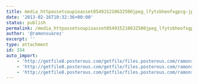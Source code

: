 ```yaml
---
title: media_httpassetsoupioasset054915210632500jpeg_lfytsbheofxgpcg-jpeg-scaled500
date: '2013-02-16T10:32:36+00:00'
status: publish
permalink: /media_httpassetsoupioasset054915210632500jpeg_lfytsbheofxgpcg-jpeg-scaled500
author: '@ramonsuarez'
excerpt: ''
type: attachment
id: 334
auto_import:
    - 'http://getfile8.posterous.com/getfile/files.posterous.com/ramonsuarez/cmFCbrckkdnlykaJsreHheCrhitFrtqiloCGyfyilezyuAmGiBBcDwErquio/media_httpassetsoupioasset054915210632500jpeg_lFytsBheoFxgpcg.jpeg.scaled500.jpg'
    - 'http://getfile8.posterous.com/getfile/files.posterous.com/ramonsuarez/cmFCbrckkdnlykaJsreHheCrhitFrtqiloCGyfyilezyuAmGiBBcDwErquio/media_httpassetsoupioasset054915210632500jpeg_lFytsBheoFxgpcg.jpeg.scaled500.jpg'
    - 'http://getfile8.posterous.com/getfile/files.posterous.com/ramonsuarez/cmFCbrckkdnlykaJsreHheCrhitFrtqiloCGyfyilezyuAmGiBBcDwErquio/media_httpassetsoupioasset054915210632500jpeg_lFytsBheoFxgpcg.jpeg.scaled500.jpg'
---
```

<!DOCTYPE html PUBLIC "-//W3C//DTD HTML 4.0 Transitional//EN" "http://www.w3.org/TR/REC-html40/loose.dtd">
<?xml encoding="UTF-8">
